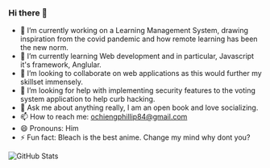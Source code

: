 ### Hi there 👋
- 🔭 I’m currently working on a Learning Management System, drawing inspiration from the covid pandemic and how remote learning has been the new norm.
- 🌱 I’m currently learning Web development and in particular, Javascript it's framework, Anglular.
- 👯 I’m looking to collaborate on web applications as this would further my skillset immensely.
- 🤔 I’m looking for help with implementing security features to the voting system application to help curb hacking.
- 💬 Ask me about anything really, I am an open book and love socializing.
- 📫 How to reach me: ochiengphillip84@gmail.com
- 😄 Pronouns: Him
- ⚡ Fun fact: Bleach is the best anime. Change my mind why dont you?

![GitHub Stats](https://github-readme-stats.vercel.app/api?username=pronepoet&theme=radical)
